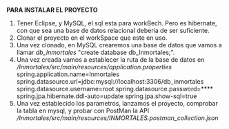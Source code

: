 **PARA INSTALAR EL PROYECTO**

1. Tener Eclipse, y MySQL, el sql esta para workBech. Pero es hibernate, con que sea una base de datos relacional deberia de ser suficiente.
2. Clonar el proyecto en el workSpace que este en uso.
3. Una vez clonado, en MySQL crearemos una base de datos que vamos a llamar _db_Inmortales_ "create database db_Inmortales;".
4. Una vez creada vamos a establecer la ruta de la base de datos en _/Inmortales/src/main/resources/application.properties_
  spring.application.name=Inmortales
  spring.datasource.url=jdbc:mysql://localhost:3306/db_inmortales
  spring.datasource.username=root
  spring.datasource.password=****
  spring.jpa.hibernate.ddl-auto=update
  spring.jpa.show-sql=true
5. Una vez establecido los parametros, lanzamos el proyecto, comprobar la tabla en mysql, y probar con PostMan la API
  _/Inmortales/src/main/resources/INMORTALES.postman_collection.json_
